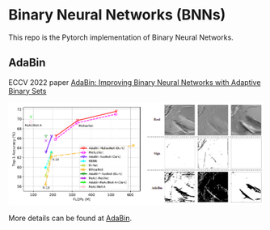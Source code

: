 # Binary Neural Networks (BNNs)
This repo is the Pytorch implementation of Binary Neural Networks. 

## AdaBin
ECCV 2022 paper [AdaBin: Improving Binary Neural Networks with Adaptive Binary Sets](https://arxiv.org/abs/2208.08084)

<p align="center">
<img src="AdaBin/fig/adabin.png" width="800">
</p>

More details can be found at [AdaBin](https://github.com/huawei-noah/Efficient-Computing/tree/master/BinaryNetworks/AdaBin).

